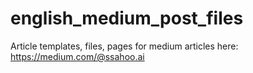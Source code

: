 # english_medium_post_files
Article templates, files, pages for medium articles here: https://medium.com/@ssahoo.ai
